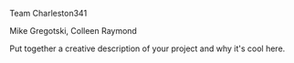 Team Charleston341

Mike Gregotski, Colleen Raymond

Put together a creative description of your project and why it's cool here.